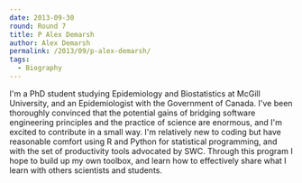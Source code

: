 ```yaml
---
date: 2013-09-30
round: Round 7
title: P Alex Demarsh
author: Alex Demarsh
permalink: /2013/09/p-alex-demarsh/
tags:
  - Biography
---
```

I'm a PhD student studying Epidemiology and Biostatistics at McGill University, and an Epidemiologist with the Government of Canada. I've been thoroughly convinced that the potential gains of bridging software engineering principles and the practice of science are enormous, and I'm excited to contribute in a small way. I'm relatively new to coding but have reasonable comfort using R and Python for statistical programming, and with the set of productivity tools advocated by SWC. Through this program I hope to build up my own toolbox, and learn how to effectively share what I learn with others scientists and students.

